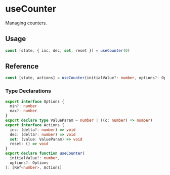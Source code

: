 # useCounter

Managing counters.

## Usage

```ts
const [state, { inc, dec, set, reset }] = useCounter(0)
```

## Reference

```ts
const [state, actions] = useCounter(initialValue?: number, options?: Options)
```

### Type Declarations

```ts
export interface Options {
  min?: number
  max?: number
}
export declare type ValueParam = number | ((c: number) => number)
export interface Actions {
  inc: (delta?: number) => void
  dec: (delta?: number) => void
  set: (value: ValueParam) => void
  reset: () => void
}
export declare function useCounter(
  initialValue?: number,
  options?: Options
): [Ref<number>, Actions]
```
